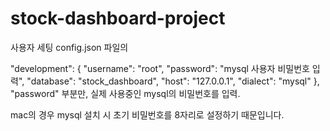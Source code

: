 # stock-dashboard-project

사용자 세팅
config.json 파일의

"development": {
"username": "root",
"password": "mysql 사용자 비밀번호 입력",
"database": "stock_dashboard",
"host": "127.0.0.1",
"dialect": "mysql"
},
"password" 부분만, 실제 사용중인 mysql의 비밀번호를 입력.

mac의 경우 mysql 설치 시 초기 비밀번호를 8자리로 설정하기 때문입니다.
